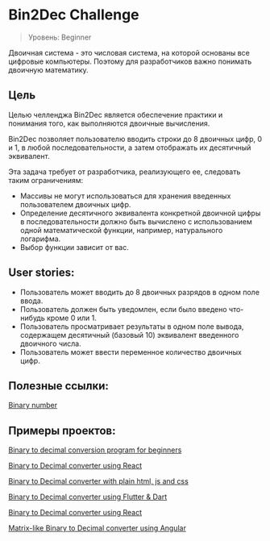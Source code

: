 # Bin2Dec Challenge 

> Уровень: Beginner

Двоичная система - это числовая система, на которой основаны все цифровые компьютеры. Поэтому для разработчиков важно понимать двоичную математику. 

## Цель

Целью челленджа Bin2Dec является обеспечение практики и понимания того, как выполняются двоичные вычисления.

Bin2Dec позволяет пользователю вводить строки до 8 двоичных цифр, 0 и 1, в любой последовательности, а затем отображать их десятичный эквивалент.

Эта задача требует от разработчика, реализующего ее, следовать таким ограничениям:

- Массивы не могут использоваться для хранения введенных пользователем двоичных цифр.
- Определение десятичного эквивалента конкретной двоичной цифры в последовательности должно быть вычислено с использованием одной математической функции, например, натурального логарифма. 
- Выбор функции зависит от вас.

## User stories:

- Пользователь может вводить до 8 двоичных разрядов в одном поле ввода.
- Пользователь должен быть уведомлен, если было введено что-нибудь кроме 0 или 1.
- Пользователь просматривает результаты в одном поле вывода, содержащем десятичный (базовый 10) эквивалент введенного двоичного числа.
- Пользователь может ввести переменное количество двоичных цифр. 

## Полезные ссылки: 

[Binary number](https://ru.m.wikipedia.org/wiki/Двоичная_система_счисления)

## Примеры проектов:

[Binary to decimal conversion program for beginners](https://youtu.be/YMIALQE26KQ)

[Binary to Decimal converter using React](https://github.com/email2vimalraj/Bin2Dec)

[Binary to Decimal converter with plain html, js and css](https://grfreire.github.io/Bin2Dec/)

[Binary to Decimal converter using Flutter & Dart](https://github.com/israelss/AppIdeasCollection/tree/master/Tier1/Bin2Dec)

[Binary to Decimal converter using React](https://bin2dec-geoffctn.netlify.app)

[Matrix-like Binary to Decimal converter using Angular](https://github.com/ZangiefWins/MatrixBin2Dec)

